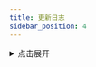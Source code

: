 ```yaml
---
title: 更新日志
sidebar_position: 4
---
```


<details>
<summary>点击展开</summary>

- 2024-09-26 移除国乐酱酒脚本（改名叫国乾酱酒，使用的是有赞的模板框架）
- 2024-09-24 整合了现有仓库脚本的一个失效账号检测，并进行推送失效的账号（`sudojia_authCheck.js`）
- 2024-09-22 新增星妈优选每日签到及任务列表
- 2024-09-21 OPPO商城APP添加了累计签到天数（3、5、10、15天）奖励领取
- 2024-09-20 新增飞牛私有云每日打卡
- 2024-09-18

  - 新增龙湖天街每日签到及抽奖
  - 修复和贴吧任务签到变量合并时长度出现错误的问题

- 2024-09-16 优化完善SSPANEL面板机场签到
- 2024-09-15 新增厚工坊每日签到及浏览任务获得酒币
- 2024-09-14 新增香蕉视频每日签到及任务
- 2024-09-07 新增贴吧APP任务成长值每日签到
- 2024-09-03 新增新增胖哥俩肉蟹煲每日签到
- 2024-09-01 新增馬伍旺饮料厂每日签到
- 2024-08-30 新增嘉立创每日签到
- 2027-08-27 新增摩托范APP每日签到
- 2024-08-26 新增小牛电动APP部分积分任务
- 2024-08-24 重构七彩虹商城，运行脚本时自动刷新更新 Token
- 2024-08-23 新增[OPPO商城APP](/docs/list/client/opposhop/)每日签到及任务列表
- 2024-08-21 新增兴攀农场每日签到及种植游戏
- 2024-08-19 新增开天工作室每日签到
- 2024-08-18 新增[媓钻护肤品](/docs/list/miniProgram/hzhfp/)每日签到
- 2024-08-16

  - 新增海澜之家-游戏脚本
  - 移除茶百道脚本
- 2024-08-07 新增[植白说官方商城](/docs/list/miniProgram/kozbs/)每日签到
- 2024-08-03 更新[七彩虹商城](/docs/list/miniProgram/colorful/)**新版**签到及部分任务接口
- 2024-08-01 新增[TILTA影像城小程序](/docs/list/miniProgram/tilta/)每日签到及部分任务
- 2024-07-31 新增[水费易](/docs/list/public/shuifei/)签到
- 2024-07-30 

  - 玩拍俱乐部修复最后一次抽奖出现异常的问题

  - 兼容青龙旧版中文名称的显示
- 2024-07-27 新增[蜜雪冰城](/docs/list/miniProgram/mxbc/)每日签到
- 2024-07-22

  - 所有脚本添加随机 `User-Agent`
  - 移除了劲友、统一快乐星球、海贼王论坛
  - 新增欣都龙城小程序每日签到
  - 新增茶百道签到领券和会员日答题，答题变量【TEA_ANSWER】默认B，自行更改，`export TEA_ANSWER='A'`
- 2024-07-21
  - [雨云](https://sourl.cn/s9BTT9)添加了积分商城列表查询

  - 新增美的会员每日签到

  - 新增心喜小程序每日签到及部分任务

  - 新增贝因美小程序每日签到

  - 新增金典有机生活小程序每日签到
- 2024-07-20 新增特步会员中心小程序
- 2024-07-19 新增老板电器服务微商城小程序
- 2024-07-17 新增富士instax玩拍由我俱乐部小程序每日签到及抽奖
- 2024-07-09
  - 新增小程序：所有女生会员服务中心每日签到

  - 新增植物星球小程序
- 2024-07-07 移除海贼王论坛
- 2024-07-04 新增奈雪点单小程序每日签到，参考了 leafTheFish 的加密算法
- 2024-07-03 修复 v2ex Cookie 检测判断逻辑（使用**登出**进行判断）
- 2024-07-02 v2ex 添加了 Cookie 失效检测，如果 Cookie 失效，则推送通知
- 2024-06-30
  - 重构了所有代码，只为了后续维护成本能够降低，毕竟一开始没想这么多，就只有一两个脚本

  - 新增小程序：统一快乐星球每日签到
- 2024-06-29
  - 新增多合一积分详情
  - 新增 `check_sijishe.sh` 主要针对司机社，检测在多个备选的网站中，哪一个在当前网络条件下访问的速度最快。
- 2024-06-28 移除司机社 GitHub Actions 运行，详见：[💡脚本食用指南#司机社](https://github.com/sudojia/scripts/wiki/%F0%9F%92%A1%E8%84%9A%E6%9C%AC%E9%A3%9F%E7%94%A8%E6%8C%87%E5%8D%97#%E5%8F%B8%E6%9C%BA%E7%A4%BE)
- 2024-06-23 移除全棉时代系列
- 2024-06-20 新增天天种棉花游戏
- 2024-06-19
  - 七彩虹商城添加帖子浏览任务
  - 新增小程序全棉时代自营每日签到
  - 新增小程序全棉时代官方每日签到
- 2024-06-18 新增微信小程序七彩虹商城
- 2024-06-16

  - 新增安慕希小程序每日签到获得积分

  - 新增甄稀冰淇淋小程序每日签到获得奶滴值
- 2024-06-15
  - 新增皮皮世界-养宠得好礼脚本
  - 新增霸王茶姬小程序每日签到
- 2024-06-13 库街区新增战双签到
- 2024-06-10 新增[库街区](https://www.kurobbs.com/)签到及鸣潮签到


- 2024-05-31
  - 新增海贼王论坛每日签到
  - 新增智能电视每日签到

- 2024-05-29 适配青龙面板
- 2024-05-28
  - 重构并新建 script 分支，删除原 master 分支
  - 移除 Steam 游玩时长获取脚本
- 2024-05-22 新增 V2EX 每日签到
- 2024-05-21 稀土掘金新增[成长等级](https://juejin.cn/user/center/growth)自动任务
- 2024-05-20 新增司机社每日签到
- 2024-05-18
  - 新增阿里云盘每日签到
  - 新增百度贴吧每日签到
- 2024-05-17 优化使用 axios
- 2023-11-21 新增 Steam 游玩时长获取
- 2022-09-27 移除葫芦侠
- 2022-01-20
  - 新增稀土掘金每日签到和抽奖任务
  - 新增葫芦侠三楼板块每日签到
- 2021-09-27 SSPANEL 面板更改变量写法

  - 采用一个变量，单个规则为：网站,账号:密码 多个：网站,账号:密码&网站,账号:密码

- 2021-09-26
  - SSPANEL 面板支持多账号及多网站签到
  - 添加多个消息推送（Telegram、server 酱、Bark、PushPlus、钉钉等）
- 2021-09-25 新增 SSPANEL 面板每日签到

</details>